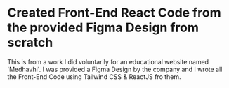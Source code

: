 # Created Front-End React Code from the provided Figma Design from scratch

This is from a work I did voluntarily for an educational website named 'Medhavhi'. I was provided a Figma Design by the company and I wrote all the Front-End Code using Tailwind CSS & ReactJS fro them.
